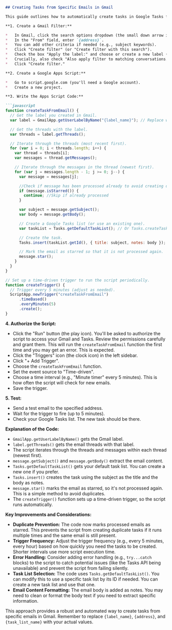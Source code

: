 ```markdown
## Creating Tasks from Specific Emails in Gmail

This guide outlines how to automatically create tasks in Google Tasks from emails received in Gmail that match specific criteria.  This is achieved using a combination of Gmail filters and Google Apps Script.

**1. Create a Gmail Filter:**

*   In Gmail, click the search options dropdown (the small down arrow in the search bar).
*   In the "From" field, enter `{address}`.
*   You can add other criteria if needed (e.g., subject keywords).
*   Click "Create filter" (or "Create filter with this search").
*   Check the box "Apply the label:" and choose or create a new label (e.g., "{label_name}"). This will help identify the emails quickly. You could also choose "Mark as read" if you don't want these to clutter your inbox.
*   Crucially, also check "Also apply filter to matching conversations." if you want the filter to apply to existing emails.
*   Click "Create filter."

**2. Create a Google Apps Script:**

*   Go to script.google.com (you'll need a Google account).
*   Create a new project.

**3. Write the Apps Script Code:**

```javascript
function createTaskFromEmail() {
  // Get the label you created in Gmail.
  var label = GmailApp.getUserLabelByName("{label_name}"); // Replace with your label name

  // Get the threads with the label.
  var threads = label.getThreads();

  // Iterate through the threads (most recent first).
  for (var i = 0; i < threads.length; i++) {
    var thread = threads[i];
    var messages = thread.getMessages();

    // Iterate through the messages in the thread (newest first).
    for (var j = messages.length - 1; j >= 0; j--) {
      var message = messages[j];

      //Check if message has been processed already to avoid creating duplicate tasks.
      if (message.isStarred()) {
        continue; //Skip if already processed
      }

      var subject = message.getSubject();
      var body = message.getBody();

      // Create a Google Tasks list (or use an existing one).
      var taskList = Tasks.getDefaultTaskList(); // Or Tasks.createTaskList("{task_list_name}");

      // Create the task.
      Tasks.insert(taskList.getId(), { title: subject, notes: body }); //Use subject as title and body as notes

      // Mark the email as starred so that it is not processed again.
      message.star();
    }
  }
}

// Set up a time-driven trigger to run the script periodically.
function createTrigger() {
  // Trigger every 5 minutes (adjust as needed).
  ScriptApp.newTrigger("createTaskFromEmail")
      .timeBased()
      .everyMinutes(5)
      .create();
}
```

**4. Authorize the Script:**

*   Click the "Run" button (the play icon). You'll be asked to authorize the script to access your Gmail and Tasks. Review the permissions carefully and grant them. This will run the `createTaskFromEmail` function the first time and you may get an error. This is expected.
*   Click the "Triggers" icon (the clock icon) in the left sidebar.
*   Click "+ Add Trigger".
*   Choose the `createTaskFromEmail` function.
*   Set the event source to "Time-driven".
*   Choose a time interval (e.g., "Minute timer" every 5 minutes). This is how often the script will check for new emails.
*   Save the trigger.

**5. Test:**

*   Send a test email to the specified address.
*   Wait for the trigger to fire (up to 5 minutes).
*   Check your Google Tasks list. The new task should be there.

**Explanation of the Code:**

*   `GmailApp.getUserLabelByName()` gets the Gmail label.
*   `label.getThreads()` gets the email threads with that label.
*   The script iterates through the threads and messages within each thread (newest first).
*   `message.getSubject()` and `message.getBody()` extract the email content.
*   `Tasks.getDefaultTaskList()` gets your default task list. You can create a new one if you prefer.
*   `Tasks.insert()` creates the task using the subject as the title and the body as notes.
*   `message.star()` marks the email as starred, so it's not processed again. This is a simple method to avoid duplicates.
*   The `createTrigger()` function sets up a time-driven trigger, so the script runs automatically.

**Key Improvements and Considerations:**

*   **Duplicate Prevention:** The code now marks processed emails as starred. This prevents the script from creating duplicate tasks if it runs multiple times and the same email is still present.
*   **Trigger Frequency:** Adjust the trigger frequency (e.g., every 5 minutes, every hour) based on how quickly you need the tasks to be created. Shorter intervals use more script execution time.
*   **Error Handling:** Consider adding error handling (e.g., `try...catch` blocks) to the script to catch potential issues (like the Tasks API being unavailable) and prevent the script from failing silently.
*   **Task List Selection:** The code uses `Tasks.getDefaultTaskList()`. You can modify this to use a specific task list by its ID if needed. You can create a new task list and use that one.
*   **Email Content Formatting:** The email body is added as notes. You may need to clean or format the body text if you need to extract specific information.

This approach provides a robust and automated way to create tasks from specific emails in Gmail. Remember to replace `{label_name}`, `{address}`, and `{task_list_name}` with your actual values.
```
